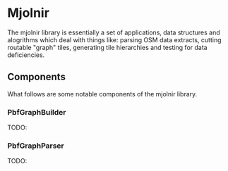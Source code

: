 # Mjolnir #

The mjolnir library is essentially a set of applications, data structures and alogrithms which deal with things like: parsing OSM data extracts, cutting routable "graph" tiles, generating tile hierarchies and testing for data deficiencies.

## Components ##

What follows are some notable components of the mjolnir library.

### PbfGraphBuilder ###

TODO:

### PbfGraphParser ###

TODO:
